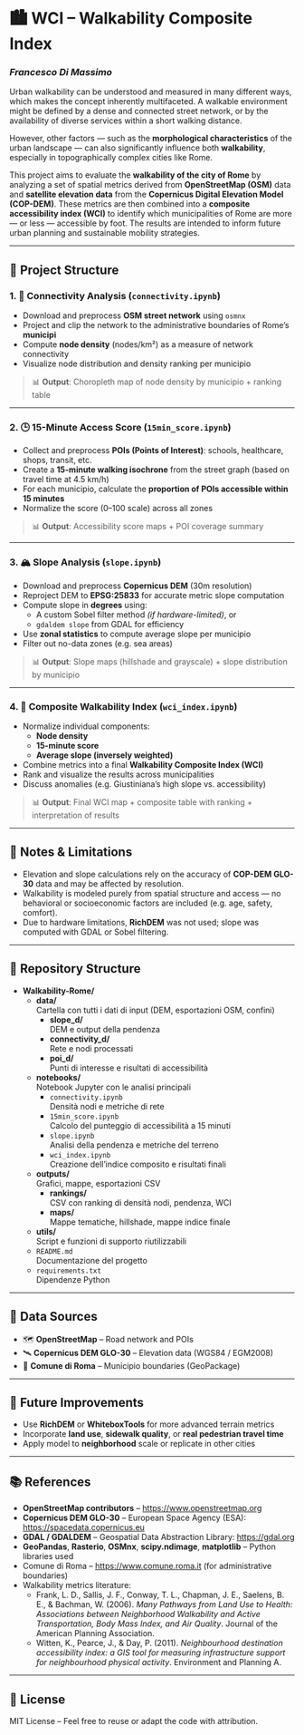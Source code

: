 # 🏙️ WCI – Walkability Composite Index  
### *Francesco Di Massimo*

Urban walkability can be understood and measured in many different ways, which makes the concept inherently multifaceted. A walkable environment might be defined by a dense and connected street network, or by the availability of diverse services within a short walking distance.

However, other factors — such as the **morphological characteristics** of the urban landscape — can also significantly influence both **walkability**, especially in topographically complex cities like Rome.

This project aims to evaluate the **walkability of the city of Rome** by analyzing a set of spatial metrics derived from **OpenStreetMap (OSM)** data and **satellite elevation data** from the **Copernicus Digital Elevation Model (COP-DEM)**. These metrics are then combined into a **composite accessibility index (WCI)** to identify which municipalities of Rome are more — or less — accessible by foot. The results are intended to inform future urban planning and sustainable mobility strategies.

---

## 📌 Project Structure

### 1. 🧭 Connectivity Analysis (`connectivity.ipynb`)
- Download and preprocess **OSM street network** using `osmnx`
- Project and clip the network to the administrative boundaries of Rome’s **municipi**
- Compute **node density** (nodes/km²) as a measure of network connectivity
- Visualize node distribution and density ranking per municipio

> 📊 **Output**: Choropleth map of node density by municipio + ranking table

---

### 2. 🕒 15-Minute Access Score (`15min_score.ipynb`)
- Collect and preprocess **POIs (Points of Interest)**: schools, healthcare, shops, transit, etc.
- Create a **15-minute walking isochrone** from the street graph (based on travel time at 4.5 km/h)
- For each municipio, calculate the **proportion of POIs accessible within 15 minutes**
- Normalize the score (0–100 scale) across all zones

> 📊 **Output**: Accessibility score maps + POI coverage summary

---

### 3. 🏔️ Slope Analysis (`slope.ipynb`)
- Download and preprocess **Copernicus DEM** (30m resolution)
- Reproject DEM to **EPSG:25833** for accurate metric slope computation
- Compute slope in **degrees** using:
  - A custom Sobel filter method *(if hardware-limited)*, or
  - `gdaldem slope` from GDAL for efficiency
- Use **zonal statistics** to compute average slope per municipio
- Filter out no-data zones (e.g. sea areas)

> 📊 **Output**: Slope maps (hillshade and grayscale) + slope distribution by municipio

---

### 4. 🧮 Composite Walkability Index (`wci_index.ipynb`)
- Normalize individual components:
  - **Node density**
  - **15-minute score**
  - **Average slope (inversely weighted)**
- Combine metrics into a final **Walkability Composite Index (WCI)**
- Rank and visualize the results across municipalities
- Discuss anomalies (e.g. Giustiniana’s high slope vs. accessibility)

> 📊 **Output**: Final WCI map + composite table with ranking + interpretation of results

---

## 📌 Notes & Limitations
- Elevation and slope calculations rely on the accuracy of **COP-DEM GLO-30** data and may be affected by resolution.
- Walkability is modeled purely from spatial structure and access — no behavioral or socioeconomic factors are included (e.g. age, safety, comfort).
- Due to hardware limitations, **RichDEM** was not used; slope was computed with GDAL or Sobel filtering.

---

## 📁 Repository Structure
- **Walkability-Rome/**
  - **data/**  
    Cartella con tutti i dati di input (DEM, esportazioni OSM, confini)
    - **slope_d/**  
      DEM e output della pendenza
    - **connectivity_d/**  
      Rete e nodi processati
    - **poi_d/**  
      Punti di interesse e risultati di accessibilità
  - **notebooks/**  
    Notebook Jupyter con le analisi principali
    - `connectivity.ipynb`  
      Densità nodi e metriche di rete
    - `15min_score.ipynb`  
      Calcolo del punteggio di accessibilità a 15 minuti
    - `slope.ipynb`  
      Analisi della pendenza e metriche del terreno
    - `wci_index.ipynb`  
      Creazione dell’indice composito e risultati finali
  - **outputs/**  
    Grafici, mappe, esportazioni CSV
    - **rankings/**  
      CSV con ranking di densità nodi, pendenza, WCI
    - **maps/**  
      Mappe tematiche, hillshade, mappe indice finale
  - **utils/**  
    Script e funzioni di supporto riutilizzabili
  - `README.md`  
    Documentazione del progetto
  - `requirements.txt`  
    Dipendenze Python

---

## 📁 Data Sources
- 🗺️ **OpenStreetMap** – Road network and POIs
- 🛰️ **Copernicus DEM GLO-30** – Elevation data (WGS84 / EGM2008)
- 🧾 **Comune di Roma** – Municipio boundaries (GeoPackage)

---

## 🧪 Future Improvements
- Use **RichDEM** or **WhiteboxTools** for more advanced terrain metrics
- Incorporate **land use**, **sidewalk quality**, or **real pedestrian travel time**
- Apply model to **neighborhood** scale or replicate in other cities

---

## 📚 References
- **OpenStreetMap contributors** – https://www.openstreetmap.org
- **Copernicus DEM GLO-30** – European Space Agency (ESA): https://spacedata.copernicus.eu
- **GDAL / GDALDEM** – Geospatial Data Abstraction Library: https://gdal.org
- **GeoPandas**, **Rasterio**, **OSMnx**, **scipy.ndimage**, **matplotlib** – Python libraries used
- Comune di Roma – https://www.comune.roma.it (for administrative boundaries)
- Walkability metrics literature:
  - Frank, L. D., Sallis, J. F., Conway, T. L., Chapman, J. E., Saelens, B. E., & Bachman, W. (2006). *Many Pathways from Land Use to Health: Associations between Neighborhood Walkability and Active Transportation, Body Mass Index, and Air Quality*. Journal of the American Planning Association.
  - Witten, K., Pearce, J., & Day, P. (2011). *Neighbourhood destination accessibility index: a GIS tool for measuring infrastructure support for neighbourhood physical activity*. Environment and Planning A.

----

## 📜 License
MIT License – Feel free to reuse or adapt the code with attribution.
